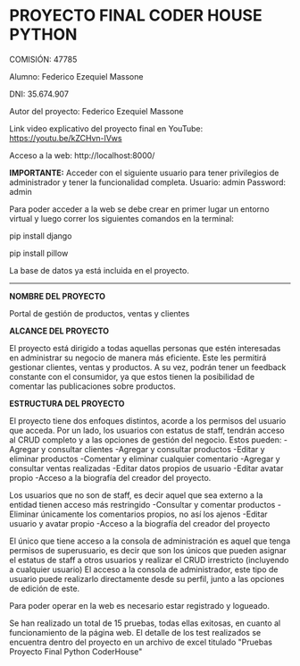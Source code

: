 # PROYECTO FINAL CODER HOUSE PYTHON
COMISIÓN: 47785

Alumno: Federico Ezequiel Massone

DNI: 35.674.907

Autor del proyecto: Federico Ezequiel Massone

Link video explicativo del proyecto final en YouTube: https://youtu.be/kZCHvn-lVws

Acceso a la web: http://localhost:8000/

**IMPORTANTE:** Acceder con el siguiente usuario para tener privilegios de administrador y tener la funcionalidad
completa.
Usuario: admin
Password: admin

Para poder acceder a la web se debe crear en primer lugar un entorno virtual y luego correr los siguientes comandos
en la terminal:

pip install django

pip install pillow

La base de datos ya está incluida en el proyecto.

-----------------------------------------------------------------------------------------------------------------------

**NOMBRE DEL PROYECTO**

Portal de gestión de productos, ventas y clientes


**ALCANCE DEL PROYECTO**

El proyecto está dirigido a todas aquellas personas que estén interesadas en administrar su negocio de manera más
eficiente. Este les permitirá gestionar clientes, ventas y productos. A su vez, podrán tener un feedback constante con
el consumidor, ya que estos tienen la posibilidad de comentar las publicaciones sobre productos.


**ESTRUCTURA DEL PROYECTO**

El proyecto tiene dos enfoques distintos, acorde a los permisos del usuario que acceda. Por un lado, los usuarios
con estatus de staff, tendrán acceso al CRUD completo y a las opciones de gestión del negocio. Estos pueden:
-Agregar y consultar clientes
-Agregar y consultar productos
-Editar y eliminar productos
-Comentar y eliminar cualquier comentario
-Agregar y consultar ventas realizadas
-Editar datos propios de usuario
-Editar avatar propio
-Acceso a la biografía del creador del proyecto.

Los usuarios que no son de staff, es decir aquel que sea externo a la entidad tienen acceso más restringido
-Consultar y comentar productos
-Eliminar únicamente los comentarios propios, no así los ajenos
-Editar usuario y avatar propio
-Acceso a la biografía del creador del proyecto

El único que tiene acceso a la consola de administración es aquel que tenga permisos de superusuario, es decir que
son los únicos que pueden asignar el estatus de staff a otros usuarios y realizar el CRUD irrestricto (incluyendo
a cualquier usuario) El acceso a la consola de administrador, este tipo de usuario puede realizarlo directamente desde
su perfil, junto a las opciones de edición de este.

Para poder operar en la web es necesario estar registrado y logueado.

Se han realizado un total de 15 pruebas, todas ellas exitosas, en cuanto al funcionamiento de la página web. El
detalle de los test realizados se encuentra dentro del proyecto en un archivo de excel titulado
"Pruebas Proyecto Final Python CoderHouse"
